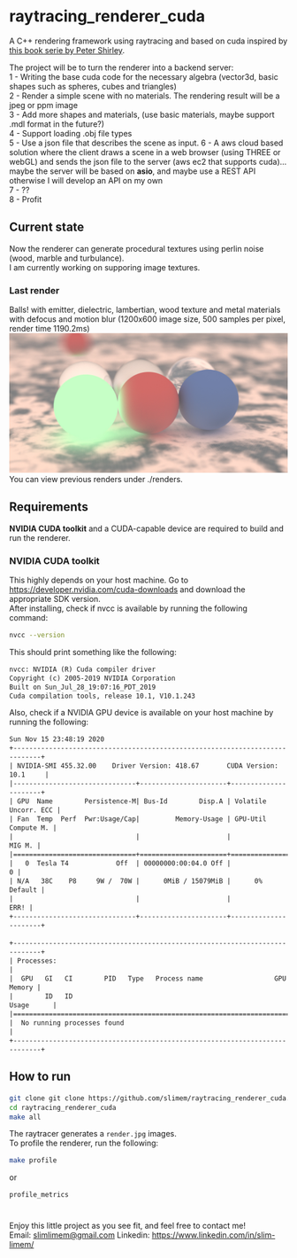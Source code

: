 # raytracing_renderer_cuda
A C++ rendering framework using raytracing and based on cuda inspired by [this book serie by Peter Shirley](https://github.com/RayTracing/raytracing.github.io).

The project will be to turn the renderer into a backend server:\
1 - Writing the base cuda code for the necessary algebra (vector3d, basic shapes such as spheres, cubes and triangles)\
2 - Render a simple scene with no materials. The rendering result will be a jpeg or ppm image\
3 - Add more shapes and materials, (use basic materials, maybe support .mdl format in the future?)\
4 - Support loading .obj file types\
5 - Use a json file that describes the scene as input.
6 - A aws cloud based solution where the client draws a scene in a web browser (using THREE or webGL) and sends the json file to the server (aws ec2 that supports cuda)... maybe the server will be based on **asio**, and maybe use a REST API otherwise I will develop an API on my own\
7 - ?? \
8 - Profit

## Current state
Now the renderer can generate procedural textures using perlin noise (wood, marble and turbulance).\
I am currently working on supporing image textures.
### Last render
Balls! with emitter, dielectric, lambertian, wood texture and metal materials with defocus and motion blur (1200x600 image size, 500 samples per pixel, render time 1190.2ms)
![render](renders/marble2.jpg)
You can view previous renders under ./renders.

## Requirements
**NVIDIA CUDA toolkit** and a CUDA-capable device are required to build and run the renderer.
### NVIDIA CUDA toolkit
This highly depends on your host machine. Go to https://developer.nvidia.com/cuda-downloads and download the appropriate SDK version.\
After installing, check if nvcc is available by running the following command:
```sh
nvcc --version
```
This should print something like the following:
```
nvcc: NVIDIA (R) Cuda compiler driver
Copyright (c) 2005-2019 NVIDIA Corporation
Built on Sun_Jul_28_19:07:16_PDT_2019
Cuda compilation tools, release 10.1, V10.1.243
```
Also, check if a NVIDIA GPU device is available on your host machine by running the following:
```
Sun Nov 15 23:48:19 2020       
+-----------------------------------------------------------------------------+
| NVIDIA-SMI 455.32.00    Driver Version: 418.67       CUDA Version: 10.1     |
|-------------------------------+----------------------+----------------------+
| GPU  Name        Persistence-M| Bus-Id        Disp.A | Volatile Uncorr. ECC |
| Fan  Temp  Perf  Pwr:Usage/Cap|         Memory-Usage | GPU-Util  Compute M. |
|                               |                      |               MIG M. |
|===============================+======================+======================|
|   0  Tesla T4            Off  | 00000000:00:04.0 Off |                    0 |
| N/A   38C    P8     9W /  70W |      0MiB / 15079MiB |      0%      Default |
|                               |                      |                 ERR! |
+-------------------------------+----------------------+----------------------+
                                                                               
+-----------------------------------------------------------------------------+
| Processes:                                                                  |
|  GPU   GI   CI        PID   Type   Process name                  GPU Memory |
|        ID   ID                                                   Usage      |
|=============================================================================|
|  No running processes found                                                 |
+-----------------------------------------------------------------------------+
```

## How to run
```sh
git clone git clone https://github.com/slimem/raytracing_renderer_cuda.git
cd raytracing_renderer_cuda
make all
```
The raytracer generates a ```render.jpg``` images.\
To profile the renderer, run the following:
```sh
make profile
```
or
```sh
profile_metrics
```

#
Enjoy this little project as you see fit, and feel free to contact me!\
Email: slimlimem@gmail.com Linkedin: https://www.linkedin.com/in/slim-limem/
